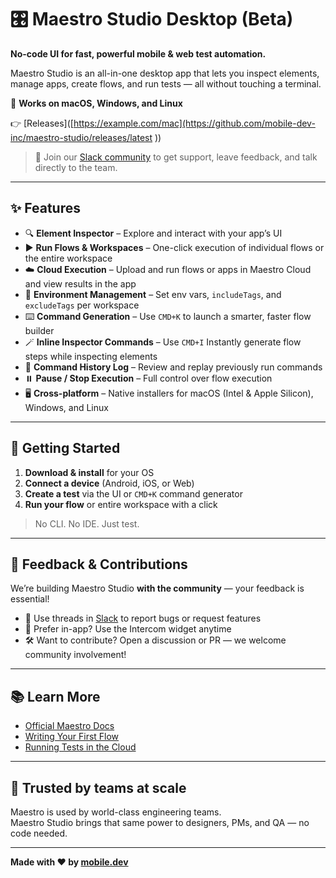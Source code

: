 # 🎛️ Maestro Studio Desktop (Beta)

**No-code UI for fast, powerful mobile & web test automation.**

Maestro Studio is an all-in-one desktop app that lets you inspect elements, manage apps, create flows, and run tests — all without touching a terminal.

🚀 **Works on macOS, Windows, and Linux**

👉 [Releases]([https://example.com/mac](https://github.com/mobile-dev-inc/maestro-studio/releases/latest
))  

> 💬 Join our [Slack community](https://mobile-dev-inc.slack.com/archives/C08M8B56HR8) to get support, leave feedback, and talk directly to the team.

---

## ✨ Features

- 🔍 **Element Inspector** – Explore and interact with your app’s UI
- ▶️ **Run Flows & Workspaces** – One-click execution of individual flows or the entire workspace
- ☁️ **Cloud Execution** – Upload and run flows or apps in Maestro Cloud and view results in the app
- 🧪 **Environment Management** – Set env vars, `includeTags`, and `excludeTags` per workspace
- ⌨️ **Command Generation** – Use `CMD+K` to launch a smarter, faster flow builder
- 🪄 **Inline Inspector Commands** – Use `CMD+I` Instantly generate flow steps while inspecting elements
- 📜 **Command History Log** – Review and replay previously run commands
- ⏸️ **Pause / Stop Execution** – Full control over flow execution
- 🖥️ **Cross-platform** – Native installers for macOS (Intel & Apple Silicon), Windows, and Linux

---

## 🚀 Getting Started

1. **Download & install** for your OS
2. **Connect a device** (Android, iOS, or Web)
3. **Create a test** via the UI or `CMD+K` command generator
4. **Run your flow** or entire workspace with a click

> No CLI. No IDE. Just test.

---

## 🤝 Feedback & Contributions

We’re building Maestro Studio **with the community** — your feedback is essential!

- 🧵 Use threads in [Slack](https://mobile-dev-inc.slack.com/archives/C08M8B56HR8) to report bugs or request features
- 💬 Prefer in-app? Use the Intercom widget anytime
- 🛠️ Want to contribute? Open a discussion or PR — we welcome community involvement!

---

## 📚 Learn More

- [Official Maestro Docs](https://maestro.mobile.dev)
- [Writing Your First Flow](https://maestro.mobile.dev/writing-your-first-flow)
- [Running Tests in the Cloud](https://maestro.mobile.dev/cloud)

---

## 💼 Trusted by teams at scale

Maestro is used by world-class engineering teams.  
Maestro Studio brings that same power to designers, PMs, and QA — no code needed.

---

**Made with ❤️ by [mobile.dev](https://maestro.dev/)**
